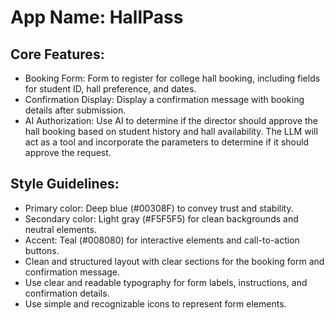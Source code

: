 # **App Name**: HallPass

## Core Features:

- Booking Form: Form to register for college hall booking, including fields for student ID, hall preference, and dates.
- Confirmation Display: Display a confirmation message with booking details after submission.
- AI Authorization: Use AI to determine if the director should approve the hall booking based on student history and hall availability. The LLM will act as a tool and incorporate the parameters to determine if it should approve the request.

## Style Guidelines:

- Primary color: Deep blue (#00308F) to convey trust and stability.
- Secondary color: Light gray (#F5F5F5) for clean backgrounds and neutral elements.
- Accent: Teal (#008080) for interactive elements and call-to-action buttons.
- Clean and structured layout with clear sections for the booking form and confirmation message.
- Use clear and readable typography for form labels, instructions, and confirmation details.
- Use simple and recognizable icons to represent form elements.